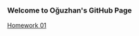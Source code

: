 ### Welcome to Oğuzhan's GitHub Page

[Homework 01](file:///C:/Users/akbas/Downloads/homework_one.html)
